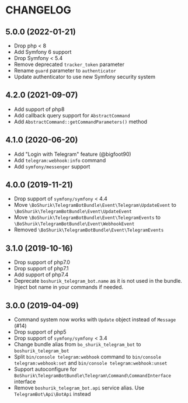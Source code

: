 CHANGELOG
=========

5.0.0 (2022-01-21)
------------------

* Drop php < 8
* Add Symfony 6 support
* Drop Symfony < 5.4
* Remove deprecated `tracker_token` parameter
* Rename `guard` parameter to `authenticator`
* Update authenticator to use new Symfony security system

4.2.0 (2021-09-07)
------------------

* Add support of php8
* Add callback query support for `AbstractCommand`
* Add `AbstractCommand::getCommandParameters()` method

4.1.0 (2020-06-20)
------------------

* Add "Login with Telegram" feature (@bigfoot90)
* Add `telegram:webhook:info` command
* Add `symfony/messenger` support

4.0.0 (2019-11-21)
------------------

* Drop support of `symfony/symfony` < 4.4
* Move `\BoShurik\TelegramBotBundle\Event\Telegram\UpdateEvent` to `\BoShurik\TelegramBotBundle\Event\UpdateEvent`
* Move `\BoShurik\TelegramBotBundle\Event\TelegramEvents` to `\BoShurik\TelegramBotBundle\Event\WebhookEvent`
* Removed `\BoShurik\TelegramBotBundle\Event\TelegramEvents`

3.1.0 (2019-10-16)
------------------

* Drop support of php7.0
* Drop support of php7.1
* Add support of php7.4
* Deprecate `boshurik_telegram_bot.name` as it is not used in the bundle. Inject bot name in your commands if needed.

3.0.0 (2019-04-09)
------------------

* Command system now works with `Update` object instead of `Message` (#14)
* Drop support of php5
* Drop support of `symfony/symfony` < 3.4
* Change bundle alias from `bo_shurik_telegram_bot` to `boshurik_telegram_bot`
* Split `bin/console telegram:webhook` command to `bin/console telegram:webhook:set` 
and `bin/console telegram:webhook:unset`
* Support autoconfigure for `BoShurik\TelegramBotBundle\Telegram\Command\CommandInterface` interface
* Remove `boshurik_telegram_bot.api` service alias. Use `TelegramBot\Api\BotApi` instead
